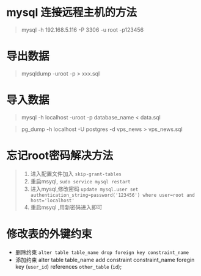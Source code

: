 # mysql 连接远程主机的方法
>mysql -h 192.168.5.116 -P 3306 -u root -p123456

# 导出数据
> mysqldump -uroot -p > xxx.sql

# 导入数据
> mysql -h localhost -uroot -p database_name < data.sql

> pg_dump -h localhost -U postgres -d vps_news > vps_news.sql

# 忘记root密码解决方法
> 1. 进入配置文件加入 `skip-grant-tables`
> 2. 重启msyql, `sudo service mysql restart`
> 3. 进入mysql,修改密码 `update mysql.user set authentication_string=password('123456') where user=root and host='localhost'`
> 4. 重启msyql ,用新密码进入即可

# 修改表的外键约束

- 删除约束
`alter table table_name drop foreign key constraint_name`
- 添加约束
alter table table_name add constraint constraint_name foregin key (`user_id`) references `other_table` (`id`);




